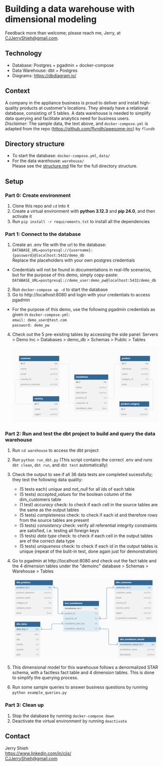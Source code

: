 # Building a data warehouse with dimensional modeling
Feedback more than welcome; please reach me, Jerry, at CJJerryShieh@gmail.com.

## Technology
- Database: Postgres + pgadmin + docker-compose
- Data Warehouse: dbt + Postgres
- Diagrams: https://dbdiagram.io/

## Context
A company in the appliance business is proud to deliver and install high-quality products at customer's locations. They already have a relational database, consisting of 5 tables. A data warehouse is needed to simplify data querying and facilitate analytics need for business users. \
_Disclaimer_: The sample data, the text above, and `docker-compose.yml` is adapted from the repo (https://github.com/flvndh/awesome-inc) by `flvndh`

## Directory structure
- To start the database: `docker-compose.yml`, `data/`
- For the data warehouse: `warehouse/` \
Please see the [structure.md](structure.md) file for the full directory structure.

## Setup

### Part 0: Create environment
1. Clone this repo and `cd` into it
2. Create a virtual environment with **python 3.12.3** and **pip 24.0**, and then activate it 
3. Run `pip install -r requirements.txt` to install all the dependencies

### Part 1: Connect to the database
1. Create an .env file with the url to the database: \
`DATABASE_URL=postgresql://{username}:{password}@localhost:5432/demo_db` \
Replace the placeholders with your own postgres credentials 
- Credentials will not be found in documentations in real-life scenarios, but for the purpose of this demo, simply copy-paste: `DATABASE_URL=postgresql://demo_user:demo_pw@localhost:5432/demo_db`
2. Run `docker-compose up -d` to start the database
3. Go to http://localhost:8080 and login with your credentials to access pgadmin 
- For the purpose of this demo, use the following pgadmin credentials as given in `docker-compose.yml`: \
`email: demo_user@test.com` \
`password: demo_pw`
4. Check out the 5 pre-existing tables by accessing the side panel: Servers > Demo Inc > Databases > demo_db > Schemas > Public > Tables

    <img src="./assets/database.png" alt="Database Image" width="800"/>

### Part 2: Run and test the dbt project to build and query the data warehouse
1. Run `cd warehouse` to access the dbt project
2. Run `python run_dbt.py` (This script contains the correct .env and runs `dbt clean`, `dbt run`, and `dbt test` automatically)
3. Check the output to see if all 36 data tests are completed sucessfully; they test the following data quality:
    * (5 tests each) _unique_ and _not\_null_ for all ids of each table
    * (5 tests) _accepted\_values_ for the boolean column of the dim_customers table
    * (1 test) _accuracy_ check: to check if each cell in the source tables are the same as the output tables
    * (5 tests) _completeness_ check: to check if each id and therefore rows from the source tables are present
    * (5 tests) _consistency_ check: verify all referential integrity constraints are satisfied, i.e. testing all foreign keys
    * (5 tests) _data type_ check: to check if each cell in the output tables are of the correct data type
    * (5 tests) _uniqueness_ check: to check if each id in the output tables is unique (repeat of the bulit-in test, done again just for demonstration)
4. Go to pgadmin at http://localhost:8080 and check out the fact table and the 4 dimension tables under the "demoinc" database > Schemas > Warehouse > Tables

    <img src="./assets/dimensional.png" alt="Dimensional Image" width="800"/>

5. This dimensional model for this warehouse follows a denormalized STAR schema, with a factless fact table and 4 dimension tables. This is done to simplify the querying process.
6. Run some sample queries to answer business questions by running `python example_queries.py`

### Part 3: Clean up
1. Stop the database by running `docker-compose down`
2. Deactivate the virtual environment by running `deactivate`

## Contact
Jerry Shieh \
https://www.linkedin.com/in/cjjs/ \
CJJerryShieh@gmail.com